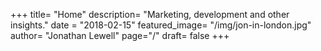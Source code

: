 +++
title= "Home"
description= "Marketing, development and other insights."
date = "2018-02-15"
featured_image= "/img/jon-in-london.jpg"
author= "Jonathan Lewell"
page="/"
draft= false
+++